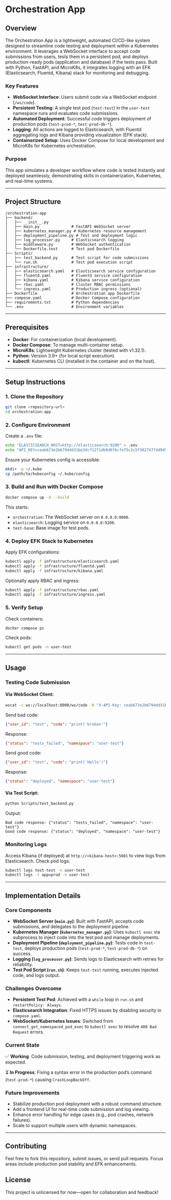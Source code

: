 # Orchestration App

## Overview

The Orchestration App is a lightweight, automated CI/CD-like system designed to streamline code testing and deployment within a Kubernetes environment. It leverages a WebSocket interface to accept code submissions from users, tests them in a persistent pod, and deploys production-ready pods (application and database) if the tests pass. Built with Python, FastAPI, and MicroK8s, it integrates logging with an EFK (Elasticsearch, Fluentd, Kibana) stack for monitoring and debugging.

### Key Features
- **WebSocket Interface**: Users submit code via a WebSocket endpoint (`/ws/code`).
- **Persistent Testing**: A single test pod (`test-test`) in the `user-test` namespace runs and evaluates code submissions.
- **Automated Deployment**: Successful code triggers deployment of production pods (`test-prod-*`, `test-prod-db-*`).
- **Logging**: All actions are logged to Elasticsearch, with Fluentd aggregating logs and Kibana providing visualization (EFK stack).
- **Containerized Setup**: Uses Docker Compose for local development and MicroK8s for Kubernetes orchestration.

### Purpose
This app simulates a developer workflow where code is tested instantly and deployed seamlessly, demonstrating skills in containerization, Kubernetes, and real-time systems.

---

## Project Structure
```
/orchestration-app
├── backend/
│   ├── __init__.py
│   ├── main.py              # FastAPI WebSocket server
│   ├── kubernetes_manager.py # Kubernetes resource management
│   ├── deployment_pipeline.py # Test and deployment logic
│   ├── log_processor.py     # Elasticsearch logging
│   ├── middleware.py        # WebSocket authentication
│   └── Dockerfile.test      # Test pod Dockerfile
├── Scripts/
│   ├── test_backend.py      # Test script for code submissions
│   └── run.sh               # Test pod execution script
├── infrastructure/
│   ├── elasticsearch.yaml   # Elasticsearch service configuration
│   ├── fluentd.yaml         # Fluentd service configuration
│   ├── kibana.yaml          # Kibana service configuration
│   ├── rbac.yaml            # Cluster RBAC permissions
│   └── ingress.yaml         # Production ingress (optional)
├── Dockerfile               # Orchestration app Dockerfile
├── compose.yaml             # Docker Compose configuration
├── requirements.txt         # Python dependencies
└── .env                     # Environment variables
```

---

## Prerequisites

- **Docker**: For containerization (local development).
- **Docker Compose**: To manage multi-container setup.
- **MicroK8s**: Lightweight Kubernetes cluster (tested with v1.32.1).
- **Python**: Version 3.9+ (for local script execution).
- **kubectl**: Kubernetes CLI (installed in the container and on the host).

---

## Setup Instructions

### 1. Clone the Repository
```bash
git clone <repository-url>
cd orchestration-app
```

### 2. Configure Environment
Create a `.env` file:
```bash
echo "ELASTICSEARCH_HOST=http://elasticsearch:9200" > .env
echo "API_KEY=ceab673e2b6794dd31be3dcf12f1db9d6f6cfe75c2c5f302747f4d94516020db" >> .env
```
Ensure your Kubernetes config is accessible:
```bash
mkdir -p ~/.kube
cp /path/to/kubeconfig ~/.kube/config
```

### 3. Build and Run with Docker Compose
```bash
docker compose up -d --build
```
This starts:
- `orchestration`: The WebSocket server on `0.0.0.0:8000`.
- `elasticsearch`: Logging service on `0.0.0.0:9200`.
- `test-base`: Base image for test pods.

### 4. Deploy EFK Stack to Kubernetes
Apply EFK configurations:
```bash
kubectl apply -f infrastructure/elasticsearch.yaml
kubectl apply -f infrastructure/fluentd.yaml
kubectl apply -f infrastructure/kibana.yaml
```
Optionally apply RBAC and ingress:
```bash
kubectl apply -f infrastructure/rbac.yaml
kubectl apply -f infrastructure/ingress.yaml
```

### 5. Verify Setup
Check containers:
```bash
docker compose ps
```
Check pods:
```bash
kubectl get pods -n user-test
```

---

## Usage

### Testing Code Submission
#### Via WebSocket Client:
```bash
wscat -c ws://localhost:8000/ws/code -H "X-API-Key: ceab673e2b6794dd31be3dcf12f1db9d6f6cfe75c2c5f302747f4d94516020db"
```
Send bad code:
```json
{"user_id": "test", "code": "print('broken'"}
```
Response:
```json
{"status": "tests_failed", "namespace": "user-test"}
```
Send good code:
```json
{"user_id": "test", "code": "print('Hello')"}
```
Response:
```json
{"status": "deployed", "namespace": "user-test"}
```

#### Via Test Script:
```bash
python Scripts/test_backend.py
```
Output:
```
Bad code response: {"status": "tests_failed", "namespace": "user-test"}
Good code response: {"status": "deployed", "namespace": "user-test"}
```

### Monitoring Logs
Access Kibana (if deployed) at `http://<kibana-host>:5601` to view logs from Elasticsearch.
Check pod logs:
```bash
kubectl logs test-test -n user-test
kubectl logs -l app=prod -n user-test
```

---

## Implementation Details

### Core Components
- **WebSocket Server (`main.py`)**: Built with FastAPI, accepts code submissions, and delegates to the deployment pipeline.
- **Kubernetes Manager (`kubernetes_manager.py`)**: Uses `kubectl exec` via subprocess to inject code into the test pod and manage deployments.
- **Deployment Pipeline (`deployment_pipeline.py`)**: Tests code in `test-test`, deploys production pods (`test-prod-*`, `test-prod-db-*`) on success.
- **Logging (`log_processor.py`)**: Sends logs to Elasticsearch with retries for reliability.
- **Test Pod Script (`run.sh`)**: Keeps `test-test` running, executes injected code, and logs output.

### Challenges Overcome
- **Persistent Test Pod**: Achieved with a `while` loop in `run.sh` and `restartPolicy: Always`.
- **Elasticsearch Integration**: Fixed HTTPS issues by disabling security in `compose.yaml`.
- **WebSocket/Kubernetes Issues**: Switched from `connect_get_namespaced_pod_exec` to `kubectl exec` to resolve `400 Bad Request` errors.

### Current State
✅ **Working**: Code submission, testing, and deployment triggering work as expected.

⏳ **In Progress**: Fixing a syntax error in the production pod’s command (`test-prod-*`) causing `CrashLoopBackOff`.

### Future Improvements
- Stabilize production pod deployment with a robust command structure.
- Add a frontend UI for real-time code submission and log viewing.
- Enhance error handling for edge cases (e.g., pod crashes, network failures).
- Scale to support multiple users with dynamic namespaces.

---

## Contributing
Feel free to fork this repository, submit issues, or send pull requests. Focus areas include production pod stability and EFK enhancements.

## License
This project is unlicensed for now—open for collaboration and feedback!
